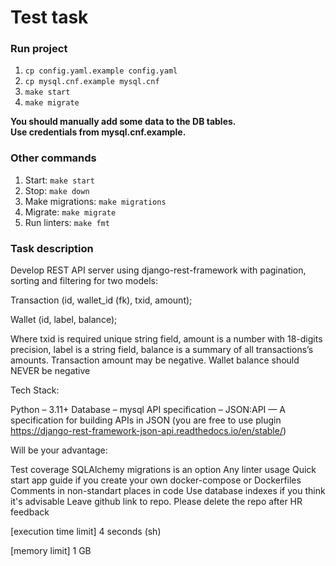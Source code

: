 # Test task

### Run project

1. ```cp config.yaml.example config.yaml```
2. ```cp mysql.cnf.example mysql.cnf```
3. ```make start```
4. ```make migrate```

**You should manually add some data to the DB tables.<br>**
**Use credentials from mysql.cnf.example.**

### Other commands

1. Start: ```make start```
2. Stop: ```make down```
3. Make migrations: ```make migrations```
4. Migrate: ```make migrate```
5. Run linters: ```make fmt```

### Task description

Develop REST API server using django-rest-framework with pagination, sorting and filtering for two models:

Transaction (id, wallet_id (fk), txid, amount);

Wallet (id, label, balance);

Where txid is required unique string field, amount is a number with 18-digits precision, label is a string field, balance is a summary of all transactions’s amounts. Transaction amount may be negative. Wallet balance should NEVER be negative

Tech Stack:

Python – 3.11+
Database – mysql
API specification – JSON:API — A specification for building APIs in JSON (you are free to use plugin https://django-rest-framework-json-api.readthedocs.io/en/stable/)

Will be your advantage:

Test coverage
SQLAlchemy migrations is an option
Any linter usage
Quick start app guide if you create your own docker-compose or Dockerfiles
Comments in non-standart places in code
Use database indexes if you think it's advisable
Leave github link to repo. Please delete the repo after HR feedback

[execution time limit] 4 seconds (sh)

[memory limit] 1 GB